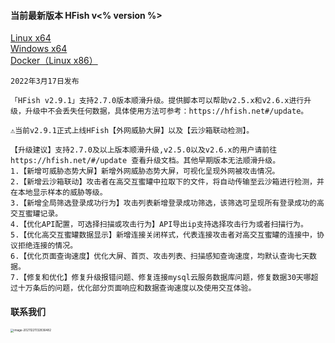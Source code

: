 #### 当前最新版本 HFish v<% version %>

[Linux x64](https://hfish.net/#/2-2-linux)  
[Windows x64](https://hfish.net/#/2-3-windows)  
[Docker（Linux x86）](https://hfish.net/#/2-1-docker)  

```
2022年3月17日发布

「HFish v2.9.1」支持2.7.0版本顺滑升级。提供脚本可以帮助v2.5.x和v2.6.x进行升级，升级中不会丢失任何数据，具体使用方法可参考：https://hfish.net#/update。

⚠当前v2.9.1正式上线HFish【外网威胁大屏】以及【云沙箱联动检测】。

【升级建议】支持2.7.0及以上版本顺滑升级,v2.5.0以及v2.6.x的用户请前往https://hfish.net/#/update 查看升级文档。其他早期版本无法顺滑升级。
1.【新增可威胁态势大屏】新增外网威胁态势大屏，可视化呈现外网被攻击情况。
2.【新增云沙箱联动】攻击者在高交互蜜罐中拉取下的文件，将自动传输至云沙箱进行检测，并在本地显示样本的威胁等级。
3.【新增全局筛选登录成功行为】攻击列表新增登录成功筛选，该筛选可呈现所有登录成功的高交互蜜罐记录。
4.【优化API配置，可选择扫描或攻击行为】API导出ip支持选择攻击行为或者扫描行为。
5.【优化高交互蜜罐数据显示】新增连接关闭样式，代表连接攻击者对高交互蜜罐的连接中，协议拒绝连接的情况。
6.【优化页面查询速度】优化大屏、首页、攻击列表、扫描感知查询速度，均默认查询七天数据。
7.【修复和优化】修复升级报错问题、修复连接mysql云服务数据库问题，修复数据30天哪超过十万条后的问题，优化部分页面响应和数据查询速度以及使用交互体验。
```


#### 联系我们

<img src="https://hfish.net/images/image-20211221132836482.png" alt="image-20211221132836482" style="zoom:33%;" />

